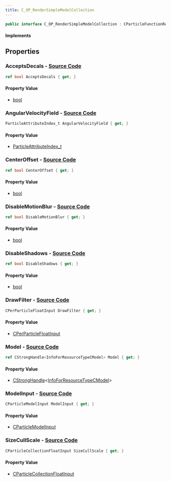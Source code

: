 ```yaml
---
title: C_OP_RenderSimpleModelCollection
---
```


```csharp
public interface C_OP_RenderSimpleModelCollection : CParticleFunctionRenderer, CParticleFunction, ISchemaClass<CParticleFunction>, ISchemaClass<CParticleFunctionRenderer>, ISchemaClass<C_OP_RenderSimpleModelCollection>, ISchemaField, ISchemaClass, INativeHandle
```

#### Implements

## Properties

### **AcceptsDecals** - [Source Code](https://github.com/swiftly-solution/swiftlys2/blob/main/managed/src/SwiftlyS2.Generated/Schemas/Interfaces/C_OP_RenderSimpleModelCollection.cs#L28)

```csharp
ref bool AcceptsDecals { get; }
```

#### Property Value

- [bool](https://learn.microsoft.com/dotnet/api/system.boolean)

### **AngularVelocityField** - [Source Code](https://github.com/swiftly-solution/swiftlys2/blob/main/managed/src/SwiftlyS2.Generated/Schemas/Interfaces/C_OP_RenderSimpleModelCollection.cs#L32)

```csharp
ParticleAttributeIndex_t AngularVelocityField { get; }
```

#### Property Value

- [ParticleAttributeIndex_t](/docs/api/shared/schemadefinitions/particleattributeindex_t)

### **CenterOffset** - [Source Code](https://github.com/swiftly-solution/swiftlys2/blob/main/managed/src/SwiftlyS2.Generated/Schemas/Interfaces/C_OP_RenderSimpleModelCollection.cs#L16)

```csharp
ref bool CenterOffset { get; }
```

#### Property Value

- [bool](https://learn.microsoft.com/dotnet/api/system.boolean)

### **DisableMotionBlur** - [Source Code](https://github.com/swiftly-solution/swiftlys2/blob/main/managed/src/SwiftlyS2.Generated/Schemas/Interfaces/C_OP_RenderSimpleModelCollection.cs#L26)

```csharp
ref bool DisableMotionBlur { get; }
```

#### Property Value

- [bool](https://learn.microsoft.com/dotnet/api/system.boolean)

### **DisableShadows** - [Source Code](https://github.com/swiftly-solution/swiftlys2/blob/main/managed/src/SwiftlyS2.Generated/Schemas/Interfaces/C_OP_RenderSimpleModelCollection.cs#L24)

```csharp
ref bool DisableShadows { get; }
```

#### Property Value

- [bool](https://learn.microsoft.com/dotnet/api/system.boolean)

### **DrawFilter** - [Source Code](https://github.com/swiftly-solution/swiftlys2/blob/main/managed/src/SwiftlyS2.Generated/Schemas/Interfaces/C_OP_RenderSimpleModelCollection.cs#L30)

```csharp
CPerParticleFloatInput DrawFilter { get; }
```

#### Property Value

- [CPerParticleFloatInput](/docs/api/shared/schemadefinitions/cperparticlefloatinput)

### **Model** - [Source Code](https://github.com/swiftly-solution/swiftlys2/blob/main/managed/src/SwiftlyS2.Generated/Schemas/Interfaces/C_OP_RenderSimpleModelCollection.cs#L18)

```csharp
ref CStrongHandle<InfoForResourceTypeCModel> Model { get; }
```

#### Property Value

- [CStrongHandle](/docs/api/shared/natives/cstronghandle-1)<[InfoForResourceTypeCModel](/docs/api/shared/schemadefinitions/infoforresourcetypecmodel)>

### **ModelInput** - [Source Code](https://github.com/swiftly-solution/swiftlys2/blob/main/managed/src/SwiftlyS2.Generated/Schemas/Interfaces/C_OP_RenderSimpleModelCollection.cs#L20)

```csharp
CParticleModelInput ModelInput { get; }
```

#### Property Value

- [CParticleModelInput](/docs/api/shared/schemadefinitions/cparticlemodelinput)

### **SizeCullScale** - [Source Code](https://github.com/swiftly-solution/swiftlys2/blob/main/managed/src/SwiftlyS2.Generated/Schemas/Interfaces/C_OP_RenderSimpleModelCollection.cs#L22)

```csharp
CParticleCollectionFloatInput SizeCullScale { get; }
```

#### Property Value

- [CParticleCollectionFloatInput](/docs/api/shared/schemadefinitions/cparticlecollectionfloatinput)

